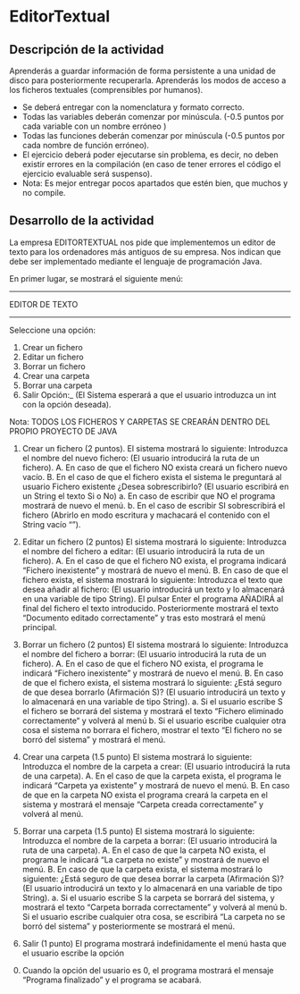 # EditorTextual

## Descripción de la actividad
Aprenderás a guardar información de forma persistente a una unidad de disco para
posteriormente recuperarla. Aprenderás los modos de acceso a los ficheros textuales
(comprensibles por humanos).

- Se deberá entregar con la nomenclatura y formato correcto.
- Todas las variables deberán comenzar por minúscula. (-0.5 puntos por cada variable con
un nombre erróneo )
- Todas las funciones deberán comenzar por minúscula (-0.5 puntos por cada nombre de
función erróneo).
- El ejercicio deberá poder ejecutarse sin problema, es decir, no deben existir errores en la
compilación (en caso de tener errores el código el ejercicio evaluable será suspenso).
- Nota: Es mejor entregar pocos apartados que estén bien, que muchos y no compile.

## Desarrollo de la actividad
La empresa EDITORTEXTUAL nos pide que implementemos un editor de texto para los
ordenadores más antiguos de su empresa.
Nos indican que debe ser implementado mediante el lenguaje de programación Java.

En primer lugar, se mostrará el siguiente menú:

*********************************
EDITOR DE TEXTO
*********************************
Seleccione una opción:
1) Crear un fichero
2) Editar un fichero
3) Borrar un fichero
4) Crear una carpeta
5) Borrar una carpeta
0) Salir
Opción:_
(El Sistema esperará a que el usuario introduzca un int con la opción deseada).

Nota: TODOS LOS FICHEROS Y CARPETAS SE CREARÁN DENTRO DEL PROPIO PROYECTO DE
JAVA

1) Crear un fichero (2 puntos).
El sistema mostrará lo siguiente:
Introduzca el nombre del nuevo fichero:
(El usuario introducirá la ruta de un fichero).
A. En caso de que el fichero NO exista creará un fichero nuevo vacío.
B. En el caso de que el fichero exista el sistema le preguntará al usuario
Fichero existente ¿Desea sobrescribirlo?
(El usuario escribirá en un String el texto Si o No)
a. En caso de escribir que NO el programa mostrará de nuevo el menú.
b. En el caso de escribir SI sobrescribirá el fichero (Abrirlo en modo
escritura y machacará el contenido con el String vacío “”).

2) Editar un fichero (2 puntos)
El sistema mostrará lo siguiente:
Introduzca el nombre del fichero a editar:
(El usuario introducirá la ruta de un fichero).
A. En el caso de que el fichero NO exista, el programa indicará “Fichero
inexistente” y mostrará de nuevo el menú.
B. En caso de que el fichero exista, el sistema mostrará lo siguiente:
Introduzca el texto que desea añadir al fichero:
(El usuario introducirá un texto y lo almacenará en una variable de tipo String).
El pulsar Enter el programa AÑADIRÁ al final del fichero el texto introducido.
Posteriormente mostrará el texto “Documento editado correctamente” y tras
esto mostrará el menú principal.

3) Borrar un fichero (2 puntos)
El sistema mostrará lo siguiente:
Introduzca el nombre del fichero a borrar:
(El usuario introducirá la ruta de un fichero).
A. En el caso de que el fichero NO exista, el programa le indicará “Fichero
inexistente” y mostrará de nuevo el menú.
B. En caso de que el fichero exista, el sistema mostrará lo siguiente:
¿Está seguro de que desea borrarlo (Afirmación S)?
(El usuario introducirá un texto y lo almacenará en una variable de tipo String).
a. Si el usuario escribe S el fichero se borrará del sistema y mostrará el
texto “Fichero eliminado correctamente“ y volverá al menú
b. Si el usuario escribe cualquier otra cosa el sistema no borrara el fichero,
mostrar el texto “El fichero no se borró del sistema” y mostrará el
menú.

4) Crear una carpeta (1.5 punto)
El sistema mostrará lo siguiente:
Introduzca el nombre de la carpeta a crear:
(El usuario introducirá la ruta de una carpeta).
A. En el caso de que la carpeta exista, el programa le indicará “Carpeta ya
existente” y mostrará de nuevo el menú.
B. En caso de que en la carpeta NO exista el programa creará la carpeta en el
sistema y mostrará el mensaje “Carpeta creada correctamente” y volverá al
menú.
5) Borrar una carpeta (1.5 punto)
El sistema mostrará lo siguiente:
Introduzca el nombre de la carpeta a borrar:
(El usuario introducirá la ruta de una carpeta).
A. En el caso de que la carpeta NO exista, el programa le indicará “La carpeta no
existe” y mostrará de nuevo el menú.
B. En caso de que la carpeta exista, el sistema mostrará lo siguiente:
¿Está seguro de que desea borrar la carpeta (Afirmación S)?
(El usuario introducirá un texto y lo almacenará en una variable de tipo String).
a. Si el usuario escribe S la carpeta se borrará del sistema, y mostrará el
texto “Carpeta borrada correctamente” y volverá al menú
b. Si el usuario escribe cualquier otra cosa, se escribirá “La carpeta no se
borró del sistema” y posteriormente se mostrará el menú.

0) Salir (1 punto)
El programa mostrará indefinidamente el menú hasta que el usuario escribe la opción
0. Cuando la opción del usuario es 0, el programa mostrará el mensaje “Programa
finalizado” y el programa se acabará.
